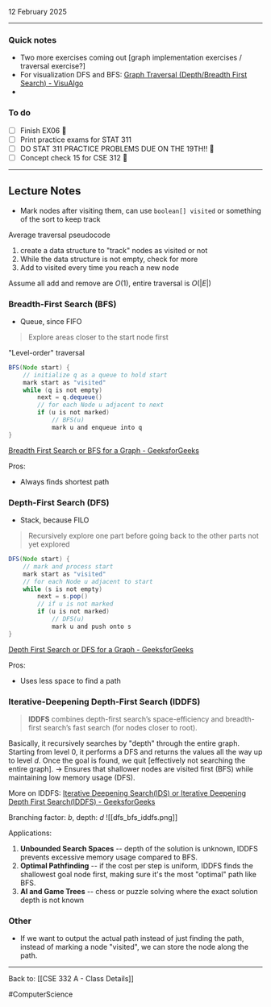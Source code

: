 12 February 2025

---
### Quick notes
- Two more exercises coming out [graph implementation exercises / traversal exercise?]
- For visualization DFS and BFS: [Graph Traversal (Depth/Breadth First Search) - VisuAlgo](https://visualgo.net/en/dfsbfs)
- 

### To do
- [ ] Finish EX06 🔺 
- [ ] Print practice exams for STAT 311
- [ ] DO STAT 311 PRACTICE PROBLEMS DUE ON THE 19TH!! 🔺 
- [ ] Concept check 15 for CSE 312 🔺 

---
## Lecture Notes

- Mark nodes after visiting them, can use `boolean[] visited` or something of the sort to keep track

Average traversal pseudocode
1. create a data structure to "track" nodes as visited or not
2. While the data structure is not empty, check for more
3. Add to visited every time you reach a new node

Assume all add and remove are $O(1)$, entire traversal is $O(\lvert E \rvert)$
### Breadth-First Search (BFS)
- Queue, since FIFO
>Explore areas closer to the start node first

"Level-order" traversal

```java
BFS(Node start) {
	// initialize q as a queue to hold start
	mark start as "visited"
	while (q is not empty)
		next = q.dequeue()
		// for each Node u adjacent to next
		if (u is not marked)
			// BFS(u)
			mark u and enqueue into q
}
```

[Breadth First Search or BFS for a Graph - GeeksforGeeks](https://www.geeksforgeeks.org/breadth-first-search-or-bfs-for-a-graph/)

Pros:
- Always finds shortest path

### Depth-First Search (DFS)
- Stack, because FILO
> Recursively explore one part before going back to the other parts not yet explored

```java
DFS(Node start) {
	// mark and process start
	mark start as "visited"
	// for each Node u adjacent to start
	while (s is not empty)
		next = s.pop()
		// if u is not marked
		if (u is not marked)
			// DFS(u)
			mark u and push onto s
}
```

[Depth First Search or DFS for a Graph - GeeksforGeeks](https://www.geeksforgeeks.org/depth-first-search-or-dfs-for-a-graph/)

Pros:
- Uses less space to find a path

### Iterative-Deepening Depth-First Search (IDDFS)

>**IDDFS** combines depth-first search’s space-efficiency and breadth-first search’s fast search (for nodes closer to root).

Basically, it recursively searches by "depth" through the entire graph. Starting from level 0, it performs a DFS and returns the values all the way up to level $d$. Once the goal is found, we quit [effectively not searching the entire graph]. -> Ensures that shallower nodes are visited first (BFS) while maintaining low memory usage (DFS).

More on IDDFS: [Iterative Deepening Search(IDS) or Iterative Deepening Depth First Search(IDDFS) - GeeksforGeeks](https://www.geeksforgeeks.org/iterative-deepening-searchids-iterative-deepening-depth-first-searchiddfs/)

Branching factor: $b$, depth: $d$
![[dfs_bfs_iddfs.png]]

Applications:
1. **Unbounded Search Spaces** -- depth of the solution is unknown, IDDFS prevents excessive memory usage compared to BFS.
2. **Optimal Pathfinding** -- if the cost per step is uniform, IDDFS finds the shallowest goal node first, making sure it's the most "optimal" path like BFS.
3. **AI and Game Trees** -- chess or puzzle solving where the exact solution depth is not known

### Other
- If we want to output the actual path instead of just finding the path, instead of marking a node "visited", we can store the node along the path. 



---
Back to: [[CSE 332 A - Class Details]]

#ComputerScience